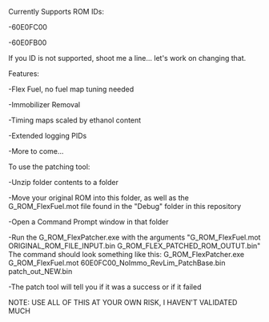 Currently Supports ROM IDs:

-60E0FC00

-60E0FB00

If you ID is not supported, shoot me a line... let's work on changing that.

Features:

-Flex Fuel, no fuel map tuning needed

-Immobilizer Removal

-Timing maps scaled by ethanol content

-Extended logging PIDs

-More to come...

To use the patching tool:

-Unzip folder contents to a folder

-Move your original ROM into this folder, as well as the G_ROM_FlexFuel.mot file found in the "Debug" folder in this repository

-Open a Command Prompt window in that folder

-Run the G_ROM_FlexPatcher.exe with the arguments "G_ROM_FlexFuel.mot ORIGINAL_ROM_FILE_INPUT.bin G_ROM_FLEX_PATCHED_ROM_OUTUT.bin" The command should look something like this: G_ROM_FlexPatcher.exe G_ROM_FlexFuel.mot 60E0FC00_NoImmo_RevLim_PatchBase.bin patch_out_NEW.bin

-The patch tool will tell you if it was a success or if it failed



NOTE: USE ALL OF THIS AT YOUR OWN RISK, I HAVEN'T VALIDATED MUCH
